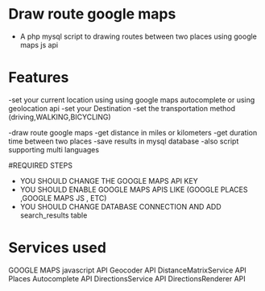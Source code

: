 # Draw route google maps
- A php mysql script to drawing routes between two places using google maps js api

# Features

-set your current location using using google maps autocomplete or using geolocation api
-set your Destination
-set the transportation method (driving,WALKING,BICYCLING)

-draw route google maps
-get distance in miles or kilometers
-get duration time between two places
-save results in mysql database
-also script supporting multi languages


#REQUIRED STEPS
- YOU SHOULD CHANGE THE GOOGLE MAPS API KEY
- YOU SHOULD ENABLE GOOGLE MAPS APIS LIKE (GOOGLE PLACES ,GOOGLE MAPS JS , ETC)
- YOU SHOULD CHANGE DATABASE CONNECTION AND ADD search_results table


# Services used 
GOOGLE MAPS javascript API
Geocoder API
DistanceMatrixService API
Places Autocomplete API
DirectionsService API
DirectionsRenderer API